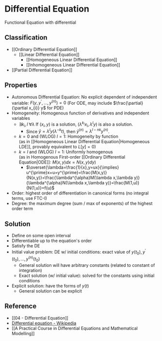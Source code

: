 # Differential Equation

Functional Equation with differential

## Classification

- [[Ordinary Differential Equation]]
	- [[Linear Differential Equation]]
		- [[Homogeneous Linear Differential Equation]]
		- [[Inhomogeneous Linear Differential Equation]]
- [[Partial Differential Equation]]

## Properties

- Autonomous Differential Equation: No explicit dependent of independent variable: $F(y,y^\prime,\dots,y^{(n)})=0$ (For ODE, may include $\frac{\partial}{\partial x_{i}} y$ for PDE)
- Homogeneity: Homogenous function of derivatives and independent variables
	- $\exists k_{i},l\;\forall\lambda$ If $(x_{i}, y)$ is a solution, $(\lambda^{k_{i}} x_{i}, \lambda^{l} y)$ is also a solution.
		- Since $\bar{y}=\lambda^{l} y(\lambda^{-k}t)$, then $\bar{y}^{(n)}=\lambda^{l-nk} y^{(n)}$.
	- $k=0$ and (WLOG) $l=1$: Homogeneity by function  
	  (as in [[Homogeneous Linear Differential Equation|Homogeneous LDE]], provably equivalent to $L[y]=0$)
	- $k=l$ and (WLOG) $l=1$: Uniformly homogenous  
	  (as in Homogenous First-order [[Ordinary Differential Equation|ODE]]: $M(x,y)dx=N(x,y)dy$)
		- $\overset{\lambda=\frac{1}{x},y=ux}{\implies} u^{\prime}x+u=y^{\prime}=\frac{M(x,y)}{N(x,y)}=\frac{\lambda^{\alpha}M(\lambda x,\lambda y)}{\lambda^{\alpha}N(\lambda x,\lambda y)}=\frac{M(1,u)}{N(1,u)}=f(u)$
- Order: highest order of differentiation in canonical forms (no integral terms, use FTC-I)
- Degree: the maximum degree (sum / max of exponents) of the highest order term

## Solution

- Define on some open interval
- Differentiable up to the equation's order
- Satisfy the DE
- Initial value problem: DE w/ initial conditions: exact value of $y(t_{0}),y^{\prime}(t_{0}),\dots,y^{(n)}(t_{0})$
	- General solution will have arbitrary constants (related to constant of integration)
	- Exact solution (w/ initial value): solved for the constants using initial conditions
- Explicit solution: have the forms of $y(t)$
	- General solution can be explicit

## Reference

- [[04 - Differential Equation]]
- [Differential equation - Wikipedia](https://en.wikipedia.org/wiki/Differential_equation)
- [[A Practical Course in Differential Equations and Mathematical Modelling]]
